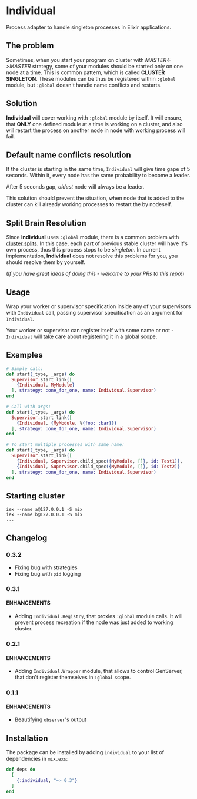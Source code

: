# Individual

Process adapter to handle singleton processes in Elixir applications.

## The problem

Sometimes, when you start your program on cluster with *MASTER<->MASTER* strategy,
some of your modules should be started only on one node at a time. This is common pattern, which is called **CLUSTER SINGLETON**.
These modules can be thus be registered within `:global` module, but `:global` doesn't handle name conflicts and restarts.

## Solution

**Individual** will cover working with `:global` module by itself.
It will ensure, that **ONLY** one defined module at a time is working on a cluster,
and also will restart the process on another node in node with working process will fail.

## Default name conflicts resolution

If the cluster is starting in the same time, `Individual` will give time gape of 5 seconds. Within it, 
every node has the same probability to become a leader.

After 5 seconds gap, *oldest* node will always be a leader.

This solution should prevent the situation, when node that is added to the cluster can kill already working processes to restart the
by nodeself.

## Split Brain Resolution

Since **Individual** uses `:global` module, there is a common problem with [cluster splits](https://en.wikipedia.org/wiki/Network_partition).
In this case, each part of previous stable cluster will have it's own process, thus
this process stops to be *singleton*.
In current implementation, **Individual** does not resolve this problems for you,
you should resolve them by yourself.

(*If you have great ideas of doing this - welcome to your PRs to this repo!*)

## Usage

Wrap your worker or supervisor specification inside any of your supervisors with
`Individual` call, passing supervisor specification as an argument for `Individual`.

Your worker or supervisor can register itself with some name or not - `Individual` will take care about registering it in a global scope.

## Examples

```elixir
# Simple call:
def start(_type, _args) do
  Supervisor.start_link([
    {Individual, MyModule}
  ], strategy: :one_for_one, name: Individual.Supervisor)
end

# Call with args:
def start(_type, _args) do
  Supervisor.start_link([
    {Individual, {MyModule, %{foo: :bar}}}
  ], strategy: :one_for_one, name: Individual.Supervisor)
end

# To start multiple processes with same name:
def start(_type, _args) do
  Supervisor.start_link([
    {Individual, Supervisor.child_spec({MyModule, []}, id: Test1)},
    {Individual, Supervisor.child_spec({MyModule, []}, id: Test2)}
  ], strategy: :one_for_one, name: Individual.Supervisor)
end
```

## Starting cluster

```
iex --name a@127.0.0.1 -S mix
iex --name b@127.0.0.1 -S mix
...
```

## Changelog

### 0.3.2
* Fixing bug with strategies
* Fixing bug with `pid` logging

### 0.3.1

#### **ENHANCEMENTS**
*  Adding `Individual.Registry`, that proxies `:global` module calls. It will prevent process recreation if the node was just added to working cluster.

### 0.2.1

#### **ENHANCEMENTS**
*  Adding `Individual.Wrapper` module, that allows to control GenServer, that don't register themselves in `:global` scope.

### 0.1.1

#### **ENHANCEMENTS**
* Beautifying `observer`'s output

## Installation

The package can be installed by adding `individual` to your list of dependencies in `mix.exs`:

```elixir
def deps do
  [
    {:individual, "~> 0.3"}
  ]
end
```
